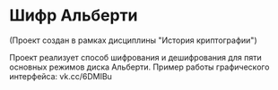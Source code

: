 # Шифр Альберти
(Проект создан в рамках дисциплины "История криптографии")

Проект реализует способ шифрования и дешифрования для пяти основных режимов диска Альберти.
Пример работы графического интерфейса: vk.cc/6DMIBu
